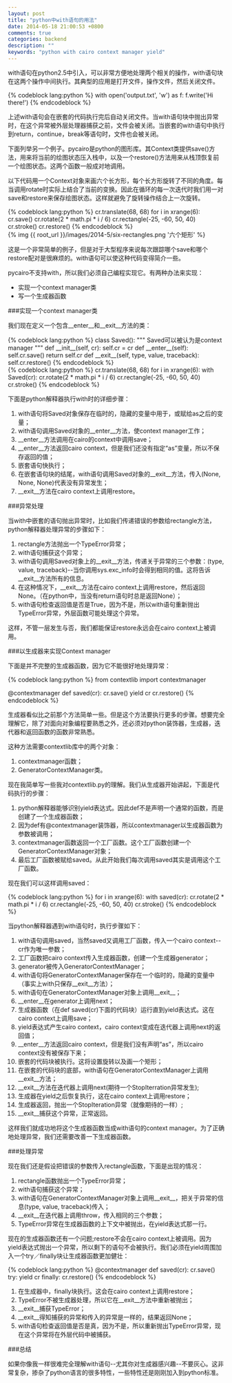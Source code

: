 ```yaml
---
layout: post
title: "python中with语句的用法"
date: 2014-05-18 21:00:53 +0800
comments: true
categories: backend
description: ""
keywords: "python with cairo context manager yield"
---
```


with语句在python2.5中引入，可以非常方便地处理两个相关的操作，with语句块在这两个操作中间执行。其典型的应用是打开文件，操作文件，然后关闭文件。

<div>
{% codeblock lang:python %}
with open('output.txt', 'w') as f:
    f.write('Hi there!')
{% endcodeblock %}
</div>

上述with语句会在嵌套的代码执行完后自动关闭文件。当with语句块中抛出异常时，在这个异常被外层处理器捕获之前，文件会被关闭。当嵌套的with语句中执行到return，continue，break等语句时，文件也会被关闭。

下面列举另一个例子。pycairo是python的图形库。其Context类提供save()方法，用来将当前的绘图状态压入栈中，以及一个restore()方法用来从栈顶恢复前一个绘图状态。这两个函数一般成对地调用。

以下代码用一个Context对象来画六个长方形，每个长方形旋转了不同的角度。每当调用rotate时实际上结合了当前的变换。因此在循环的每一次迭代时我们用一对save和restore来保存绘图状态。这样就避免了旋转操作结合上一次旋转。

<div>
{% codeblock lang:python %}
cr.translate(68, 68)
for i in xrange(6):
    cr.save()
    cr.rotate(2 * math.pi * i / 6)
    cr.rectangle(-25, -60, 50, 40)
    cr.stroke()
    cr.restore()
{% endcodeblock %}
</div>

<div>
{% img {{ root_url }}/images/2014-5/six-rectangles.png '六个矩形' %}
</div>

这是一个非常简单的例子，但是对于大型程序来说每次跟踪哪个save和哪个restore配对是很麻烦的。with语句可以使这种代码变得简介一些。

pycairo不支持with，所以我们必须自己编程实现它。有两种办法来实现：
- 实现一个context manager类
- 写一个生成器函数

###实现一个context manager类

我们现在定义一个包含__enter__和__exit__方法的类：

<div>
{% codeblock lang:python %}
class Saved():
    """ Saved可以被认为是context manager """
    def __init__(self, cr):
        self.cr = cr
    def __enter__(self):
        self.cr.save()
        return self.cr
    def __exit__(self, type, value, traceback):
        self.cr.restore()
{% endcodeblock %}
</div>

<div>
{% codeblock lang:python %}
cr.translate(68, 68)
for i in xrange(6):
    with Saved(cr):
        cr.rotate(2 * math.pi * i / 6)
        cr.rectangle(-25, -60, 50, 40)
        cr.stroke()
{% endcodeblock %}
</div>

下面是python解释器执行with时的详细步骤：

1. with语句将Saved对象保存在临时的，隐藏的变量中用于，或赋给as之后的变量；
2. with语句调用Saved对象的__enter__方法，使context manager工作；
3. __enter__方法调用在cairo的context中调用save；
4. __enter__方法返回cairo context，但是我们还没有指定“as”变量，所以不保存返回的值；
5. 嵌套语句快执行；
6. 在嵌套语句块的结尾，with语句调用Saved对象的__exit__方法，传入(None, None, None)代表没有异常发生；
7. __exit__方法在cairo context上调用restore。

###异常处理

当with中嵌套的语句抛出异常时，比如我们传递错误的参数给rectangle方法，python解释器处理异常的步骤如下：

1. rectangle方法抛出一个TypeError异常；
2. with语句捕获这个异常；
3. with语句调用Saved对象上的__exit__方法，传递关于异常的三个参数：(type, value, traceback)--当你调用sys.exc_info时会得到相同的值。这将告诉__exit__方法所有的信息。
4. 在这种情况下，__exit__方法在cairo context上调用restore，然后返回None。（在python中，当没有return语句时总是返回None）；
5. with语句检查返回值是否是True，因为不是，所以with语句重新抛出TypeError异常，外层函数可能处理这个异常。

这样，不管一层发生与否，我们都能保证restore永远会在cairo context上被调用。

###以生成器来实现Context manager

下面是并不完整的生成器函数，因为它不能很好地处理异常：

<div>
{% codeblock lang:python %}
from contextlib import contextmanager

@contextmanager
def saved(cr):
    cr.save()
    yield cr
    cr.restore()
{% endcodeblock %}
</div>

生成器看似比之前那个方法简单一些。但是这个方法要执行更多的步骤。想要完全理解它，除了对面向对象编程要熟悉之外，还必须对python装饰器，生成器，迭代器和返回函数的函数非常熟悉。

这种方法需要contextlib库中的两个对象：

1. contextmanager函数；
2. GeneratorContextManager类。

现在我简单写一些我对contextlib.py的理解。我们从生成器开始讲起，下面是代码执行的步骤：

1. python解释器能够识别yield表达式。因此def不是声明一个通常的函数，而是创建了一个生成器函数；
2. 因为def有@contextmanager装饰器，所以contextmanager以生成器函数为参数被调用；
3. contextmanager函数返回一个工厂函数。这个工厂函数创建一个GeneratorContextManager对象；
4. 最后工厂函数被赋给saved。从此开始我们每次调用saved其实是调用这个工厂函数。

现在我们可以这样调用saved：

<div>
{% codeblock lang:python %}
for i in xrange(6):
    with saved(cr):
        cr.rotate(2 * math.pi * i / 6)
        cr.rectangle(-25, -60, 50, 40)
        cr.stroke()
{% endcodeblock %}
</div>

当python解释器遇到with语句时，执行步骤如下：

1. with语句调用saved，当然saved又调用工厂函数，传入一个cairo context--cr作为唯一参数；
2. 工厂函数把cairo context传入生成器函数，创建一个生成器generator；
3. generator被传入GeneratorContextManager；
4. with语句将GeneratorContextManager保存在一个临时的，隐藏的变量中（事实上with只保存__exit__方法）；
5. with语句在GeneratorContextManager对象上调用__exit__；
6. __enter__在generator上调用next；
7. 生成器函数（在def saved(cr)下面的代码块）运行直到yield表达式。这在cairo context上调用save；
8. yield表达式产生cairo context，cairo context变成在迭代器上调用next的返回值；
9. __enter__方法返回cairo context，但是我们没有声明“as”，所以cairo context没有被保存下来；
10. 嵌套的代码块被执行。这将设置旋转以及画一个矩形；
11. 在嵌套的代码块的底部，with语句在GeneratorContextManager上调用__exit__方法；
12. __exit__方法在迭代器上调用next(期待一个StopIterration异常发生);
13. 生成器在yield之后恢复执行，这在cairo context上调用restore；
14. 生成器返回，抛出一个StopIteration异常（就像期待的一样）;
15. __exit__捕获这个异常，正常返回。

这样我们就成功地将这个生成器函数当成with语句的context manager。为了正确地处理异常，我们还需要改善一下生成器函数。

###处理异常

现在我们还是假设把错误的参数传入rectangle函数，下面是出现的情况：

1. rectangle函数抛出一个TypeError异常；
2. with语句捕获这个异常；
3. with语句在GeneratorContextManager对象上调用__exit__，把关于异常的信息(type, value, traceback)传入；
4. __exit__在迭代器上调用throw，传入相同的三个参数；
5. TypeError异常在生成器函数的上下文中被抛出，在yield表达式那一行。

现在的生成器函数还有一个问题;restore不会在cairo context上被调用。因为yield表达式抛出一个异常，所以剩下的语句不会被执行。我们必须在yield周围加入一个try／finally块让生成器函数更加健壮：

<div>
{% codeblock lang:python %}
@contextmanager
def saved(cr):
    cr.save()
    try:
        yield cr
    finally:
        cr.restore()
{% endcodeblock %}
</div>

1. 在生成器中，finally块执行。这会在cairo context上调用restore；
2. TypeError不被生成器处理，所以它在__exit__方法中重新被抛出；
3. __exit__捕获TypeError；
4. __exit__得知捕获的异常和传入的异常是一样的，结果返回None；
5. with语句检查返回值是否是真，因为不是，所以重新抛出TypeError异常，现在这个异常将在外层代码中被捕获。

###总结

如果你像我一样很难完全理解with语句--尤其你对生成器感兴趣--不要灰心。这非常复杂，掺杂了python语言的很多特性，一些特性还是刚刚加入到python标准。




























